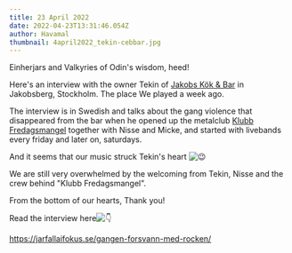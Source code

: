```yaml
---
title: 23 April 2022
date: 2022-04-23T13:31:46.054Z
author: Havamal
thumbnail: 4april2022_tekin-cebbar.jpg
---
```

Einherjars and Valkyries of Odin's wisdom, heed!

Here's an interview with the owner Tekin of [Jakobs Kök & Bar](https://www.facebook.com/pages/Jakobs-K%C3%B6k-Bar/230423097886287) in Jakobsberg, Stockholm. The place We played a week ago.

The interview is in Swedish and talks about the gang violence that disappeared from the bar when he opened up the metalclub [Klubb Fredagsmangel](https://www.facebook.com/klubbfredagsmangel/) together with Nisse and Micke, and started with livebands every friday and later on, saturdays.

And it seems that our music struck Tekin's heart ![😉](https://static.xx.fbcdn.net/images/emoji.php/v9/t57/1/16/1f609.png)

We are still very overwhelmed by the welcoming from Tekin, Nisse and the crew behind "Klubb Fredagsmangel".

From the bottom of our hearts, Thank you!

Read the interview here![👇](https://static.xx.fbcdn.net/images/emoji.php/v9/t4f/1/16/1f447.png)

<https://jarfallaifokus.se/gangen-forsvann-med-rocken/>